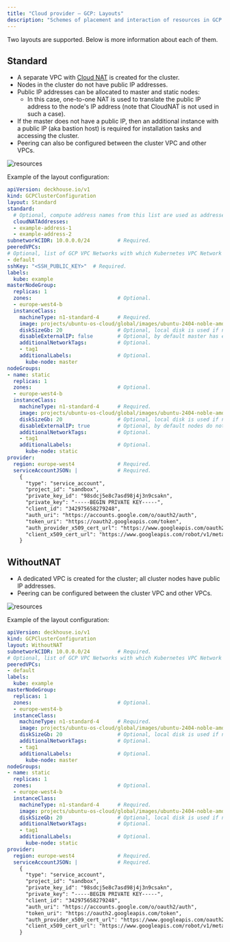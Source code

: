 ```yaml
---
title: "Cloud provider — GCP: Layouts"
description: "Schemes of placement and interaction of resources in GCP when working with the Deckhouse cloud provider."
---
```


Two layouts are supported. Below is more information about each of them.

## Standard

* A separate VPC with [Cloud NAT](https://cloud.google.com/nat/docs/overview) is created for the cluster.
* Nodes in the cluster do not have public IP addresses.
* Public IP addresses can be allocated to master and static nodes:
  * In this case, one-to-one NAT is used to translate the public IP address to the node's IP address (note that CloudNAT is not used in such a case).
* If the master does not have a public IP, then an additional instance with a public IP (aka bastion host) is required for installation tasks and accessing the cluster.
* Peering can also be configured between the cluster VPC and other VPCs.

![resources](images/gcp-standard.png)
<!--- Source: https://www.figma.com/design/T3ycFB7P6vZIL359UJAm7g/%D0%98%D0%BA%D0%BE%D0%BD%D0%BA%D0%B8-%D0%B8-%D1%81%D1%85%D0%B5%D0%BC%D1%8B?node-id=995-10164&t=IvETjbByf1MSQzcm-0 --->

Example of the layout configuration:

```yaml
apiVersion: deckhouse.io/v1
kind: GCPClusterConfiguration
layout: Standard
standard:
  # Optional, compute address names from this list are used as addresses for Cloud NAT.
  cloudNATAddresses:
  - example-address-1
  - example-address-2
subnetworkCIDR: 10.0.0.0/24         # Required.
peeredVPCs:
# Optional, list of GCP VPC Networks with which Kubernetes VPC Network will be peered.
- default
sshKey: "<SSH_PUBLIC_KEY>"  # Required.
labels:
  kube: example
masterNodeGroup:
  replicas: 1
  zones:                            # Optional.
  - europe-west4-b
  instanceClass:
    machineType: n1-standard-4      # Required.
    image: projects/ubuntu-os-cloud/global/images/ubuntu-2404-noble-amd64-v20250313  # Required.
    diskSizeGb: 20                  # Optional, local disk is used if not specified.
    disableExternalIP: false        # Optional, by default master has externalIP.
    additionalNetworkTags:          # Optional.
    - tag1
    additionalLabels:               # Optional.
      kube-node: master
nodeGroups:
- name: static
  replicas: 1
  zones:                            # Optional.
  - europe-west4-b
  instanceClass:
    machineType: n1-standard-4      # Required.
    image: projects/ubuntu-os-cloud/global/images/ubuntu-2404-noble-amd64-v20250313  # Required.
    diskSizeGb: 20                  # Optional, local disk is used if not specified.
    disableExternalIP: true         # Optional, by default nodes do not have externalIP.
    additionalNetworkTags:          # Optional.
    - tag1
    additionalLabels:               # Optional.
      kube-node: static
provider:
  region: europe-west4              # Required.
  serviceAccountJSON: |             # Required.
    {
      "type": "service_account",
      "project_id": "sandbox",
      "private_key_id": "98sdcj5e8c7asd98j4j3n9csakn",
      "private_key": "-----BEGIN PRIVATE KEY-----",
      "client_id": "342975658279248",
      "auth_uri": "https://accounts.google.com/o/oauth2/auth",
      "token_uri": "https://oauth2.googleapis.com/token",
      "auth_provider_x509_cert_url": "https://www.googleapis.com/oauth2/v1/certs",
      "client_x509_cert_url": "https://www.googleapis.com/robot/v1/metadata/x509/k8s-test%40sandbox.iam.gserviceaccount.com"
    }
```

## WithoutNAT

* A dedicated VPC is created for the cluster; all cluster nodes have public IP addresses.
* Peering can be configured between the cluster VPC and other VPCs.

![resources](images/gcp-withoutnat.png)
<!--- Source: https://www.figma.com/design/T3ycFB7P6vZIL359UJAm7g/%D0%98%D0%BA%D0%BE%D0%BD%D0%BA%D0%B8-%D0%B8-%D1%81%D1%85%D0%B5%D0%BC%D1%8B?node-id=995-10296&t=IvETjbByf1MSQzcm-0 --->

Example of the layout configuration:

```yaml
apiVersion: deckhouse.io/v1
kind: GCPClusterConfiguration
layout: WithoutNAT
subnetworkCIDR: 10.0.0.0/24         # Required.
# Optional, list of GCP VPC Networks with which Kubernetes VPC Network will be peered.
peeredVPCs:
- default
labels:
  kube: example
masterNodeGroup:
  replicas: 1
  zones:                            # Optional.
  - europe-west4-b
  instanceClass:
    machineType: n1-standard-4      # Required.
    image: projects/ubuntu-os-cloud/global/images/ubuntu-2404-noble-amd64-v20250313  # Required.
    diskSizeGb: 20                  # Optional, local disk is used if not specified.
    additionalNetworkTags:          # Optional.
    - tag1
    additionalLabels:               # Optional.
      kube-node: master
nodeGroups:
- name: static
  replicas: 1
  zones:                            # Optional.
  - europe-west4-b
  instanceClass:
    machineType: n1-standard-4      # Required.
    image: projects/ubuntu-os-cloud/global/images/ubuntu-2404-noble-amd64-v20250313  # Required.
    diskSizeGb: 20                  # Optional, local disk is used if not specified.
    additionalNetworkTags:          # Optional.
    - tag1
    additionalLabels:               # Optional.
      kube-node: static
provider:
  region: europe-west4              # Required.
  serviceAccountJSON: |             # Required.
    {
      "type": "service_account",
      "project_id": "sandbox",
      "private_key_id": "98sdcj5e8c7asd98j4j3n9csakn",
      "private_key": "-----BEGIN PRIVATE KEY-----",
      "client_id": "342975658279248",
      "auth_uri": "https://accounts.google.com/o/oauth2/auth",
      "token_uri": "https://oauth2.googleapis.com/token",
      "auth_provider_x509_cert_url": "https://www.googleapis.com/oauth2/v1/certs",
      "client_x509_cert_url": "https://www.googleapis.com/robot/v1/metadata/x509/k8s-test%40sandbox.iam.gserviceaccount.com"
    }
```

